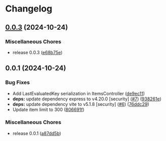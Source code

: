 # Changelog

## [0.0.3](https://github.com/koki-develop/dynamodb-ui/compare/v0.0.1...v0.0.3) (2024-10-24)


### Miscellaneous Chores

* release 0.0.3 ([e68b75e](https://github.com/koki-develop/dynamodb-ui/commit/e68b75e1a0a1474e86f27f0a781360a9c523c3e4))

## 0.0.1 (2024-10-24)


### Bug Fixes

* Add LastEvaluatedKey serialization in ItemsController ([de9ec11](https://github.com/koki-develop/dynamodb-ui/commit/de9ec11c35756edde75a8dc70e4eb78a47585b8f))
* **deps:** update dependency express to v4.20.0 [security] ([#7](https://github.com/koki-develop/dynamodb-ui/issues/7)) ([938261e](https://github.com/koki-develop/dynamodb-ui/commit/938261e33929390389a1221b9ff8baeb185052c5))
* **deps:** update dependency vite to v5.1.8 [security] ([#6](https://github.com/koki-develop/dynamodb-ui/issues/6)) ([76ddc29](https://github.com/koki-develop/dynamodb-ui/commit/76ddc2907bfac09911da6008ba74163292292d9f))
* Update item limit to 300 ([806691f](https://github.com/koki-develop/dynamodb-ui/commit/806691f4e74894fe57960226851ef92d4d45bdb9))


### Miscellaneous Chores

* release 0.0.1 ([a87dd5b](https://github.com/koki-develop/dynamodb-ui/commit/a87dd5b56a5cb5caa04aa077a0140353f9c00c30))
